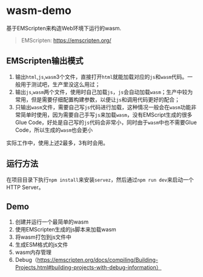 # wasm-demo

基于EMScripten来构造Web环境下运行的wasm.

> EMScripten: https://emscripten.org/

## EMScripten输出模式

1. 输出`html`,`js`,`wasm`3个文件，直接打开`html`就能加载对应的`js`和`wasm`代码。一般用于测试吧，生产里没这么用过；
2. 输出`js`,`wasm`两个文件，使用时自己加载`js`，`js`会自动加载`wasm`；生产中较为常用，但是需要仔细配置构建参数，以便让`js`和调用代码更好的配合；
3. 只输出`wasm`文件，需要自己写`js`代码进行加载，这种情况一般会在`wasm`功能非常简单时使用，因为需要自己手写`js`来加载`wasm`，没有EMScript生成的很多Glue Code，好处是自己写的`js`代码会非常小，同时由于`wasm`中也不需要Glue Code，所以生成的`wasm`也会更小

实际工作中，使用上述2最多，3有时会用。

## 运行方法

在项目目录下执行`npm install`来安装`servez`，然后通过`npm run dev`来启动一个HTTP Server。

## Demo

1. 创建并运行一个最简单的wasm
2. 使用EMScripten生成的js脚本来加载wasm
3. 将wasm打包到js文件中
4. 生成ESM格式的js文件
4. wasm内存管理
5. Debug（https://emscripten.org/docs/compiling/Building-Projects.html#building-projects-with-debug-information）
